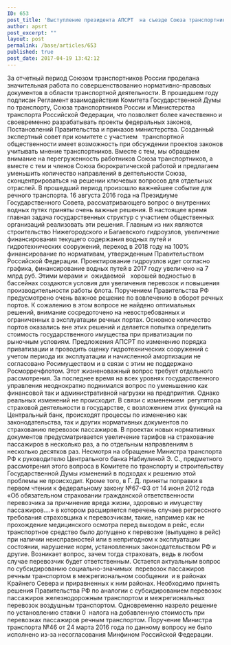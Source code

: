 ```yaml
---
ID: 653
post_title: 'Выступление президента АПСРТ  на съезде Союза транспортников России 18 апреля 2017 года.'
author: apsrt
post_excerpt: ""
layout: post
permalink: /base/articles/653
published: true
post_date: 2017-04-19 13:42:12
---
```

За отчетный период Союзом транспортников России проделана значительная работа по совершенствованию нормативно-правовых документов в области транспортной деятельности. В прошедшем году подписан Регламент взаимодействия Комитета Государственной Думы по транспорту, Союза транспортников России и Министерства транспорта Российской Федерации, что позволяет более качественно и своевременно разрабатывать проекты федеральных законов, Постановлений Правительства и приказов министерства. Созданный экспертный совет при комитете с участием   транспортной общественности имеет возможность при обсуждении проектов законов учитывать мнение транспортников.
Вместе с тем, мы обращаем внимание на перегруженность работников Союза транспортников, а вместе с тем и членов Союза бюрократической работой и предлагаем уменьшить количество направлений в деятельности Союза, сконцентрироваться на решении ключевых вопросов для отдельных отраслей.
В прошедший период произошло важнейшее событие для речного транспорта. 16 августа 2016 года на Президиуме Государственного Совета, рассматривающего вопрос о внутренних водных путях приняты очень важные решения. В настоящее время главная задача государственных структур с участием общественных организаций реализовать эти решения. Главным из них являются строительство Нижегородского и Багаевского гидроузлов, увеличение финансирования текущего содержания водных путей и гидротехнических сооружений, переход в 2018 году на 100% финансирование по нормативам, утвержденным Правительством Российской Федерации. Проектирование гидроузлов идет согласно графика, финансирование водных путей в 2017 году увеличено на 7 млрд руб. Этими мерами и  ожидаемой   хорошей водностью в бассейнах создаются условия для увеличения перевозок и повышения производительности работы флота.
Поручением Правительства РФ предусмотрено очень важное решение по вовлечению в оборот речных портов. К сожалению в этом вопросе не найдено оптимальных решений, внимание сосредоточено на невостребованных и ограниченных в эксплуатации речных портах. Основное количество портов оказались вне этих решений и делается попытка определить стоимость государственного имущества при приватизации по рыночным условиям. Предложения АПСРТ по изменению порядка приватизации и проводить оценку гидротехнических сооружений с учетом периода их эксплуатации и начисленной амортизации не согласовано Росимуществом и в связи с этим не поддержано Росморречфлотом. Этот жизненоважный вопрос требует отдельного рассмотрения.
За последнее время на всех уровнях государственного управления неоднократно поднимался вопрос по уменьшению как финансовой так и административной нагрузки на предприятия. Однако реальных изменений не происходит. В связи с изменением  регулятора страховой деятельности в государстве, с возложением этих функций на Центральный банк, происходят процессы по изменению как законодательства, так и других нормативных документов по страхованию перевозок пассажиров. В проектах новых нормативных документов предусматривается увеличение тарифов на страхование пассажиров в несколько раз, а по отдельным направлениям в несколько десятков раз. Несмотря на обращение Министра транспорта РФ к руководителю Центрального банка Набиулиной Э. С., предметного рассмотрения этого вопроса в Комитете по транспорту и строительству Государственной Думы изменений в подходах к решению этой проблемы не происходит. Кроме того, в Г. Д. приняты поправки в первом чтении к федеральному закону №67-ФЗ от 14 июня 2012 года «Об обязательном страховании гражданской ответственности перевозчика за причинение вреда жизни, здоровью и имуществу пассажиров….» в котором расширяется перечень случаев регрессного требования страховщика к перевозчикам, такие, например как не прохождение медицинского осмотра перед выходом в рейс, если транспортное средство было допущено к перевозке (выпущено в рейс)  при наличии неисправностей или в непригодном к эксплуатации состоянии, нарушение норм, установленных законодательством РФ и другие. Возникает вопрос, зачем тогда страховать, ведь в любом случае перевозчик будет ответственным.
Остается актуальным вопрос по субсидированию социально-значимых  перевозок пассажиров речным транспортом в межрегиональном сообщении  и в районах Крайнего Севера и приравненных к ним районах. Необходимо принять решения Правительства РФ по аналогии с субсидированием перевозок пассажиров железнодорожным транспортом и межрегиональных перевозок воздушным транспортом. Одновременно назрело решение по установлению ставки 0  налога на добавленную стоимость при перевозках пассажиров речным транспортом. Поручение Министра транспорта №46 от 24 марта 2016 года по данному вопросу не было исполнено из-за несогласования Минфином Российской Федерации.
&nbsp;